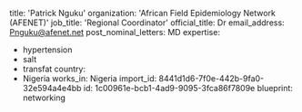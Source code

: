title: 'Patrick Nguku'
organization: 'African Field Epidemiology Network (AFENET)'
job_title: 'Regional Coordinator'
official_title: Dr
email_address: Pnguku@afenet.net
post_nominal_letters: MD
expertise:
  - hypertension
  - salt
  - transfat
country:
  - Nigeria
works_in: Nigeria
import_id: 8441d1d6-7f0e-442b-9fa0-32e594a4e4bb
id: 1c00961e-bcb1-4ad9-9095-3fca86f7809e
blueprint: networking
